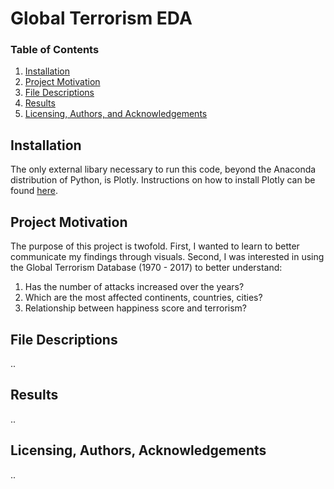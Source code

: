 # Global Terrorism EDA

### Table of Contents

1. [Installation](#installation)
2. [Project Motivation](#motivation)
3. [File Descriptions](#files)
4. [Results](#results)
5. [Licensing, Authors, and Acknowledgements](#licensing)

## Installation <a name="installation"></a>
The only external libary necessary to run this code, beyond the Anaconda distribution of Python, is Plotly.
Instructions on how to install Plotly can be found [here](https://plot.ly/python/getting-started/).

## Project Motivation <a name="motivation"></a>
The purpose of this project is twofold. First, I wanted to learn to better communicate my findings through visuals. Second, I was interested in using the Global Terrorism Database (1970 - 2017) to better understand:
1. Has the number of attacks increased over the years?
2. Which are the most affected continents, countries, cities?
3. Relationship between happiness score and terrorism?

## File Descriptions <a name="files"></a>

..

## Results <a name="results"></a>

..

## Licensing, Authors, Acknowledgements<a name="licensing"></a>

..